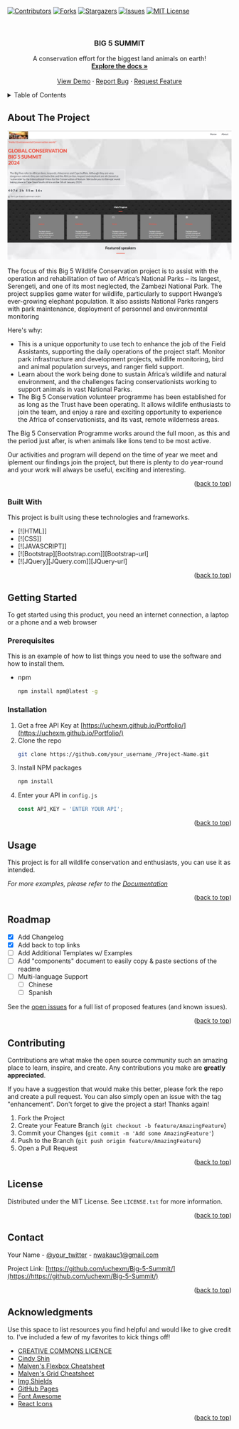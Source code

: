 
[![Contributors][contributors-shield]][contributors-url]
[![Forks][forks-shield]][forks-url]
[![Stargazers][stars-shield]][stars-url]
[![Issues][issues-shield]][issues-url]
[![MIT License][license-shield]][license-url]



<!-- PROJECT LOGO -->
<br />
<div align="center">
  <a href="https://https://github.com/uchexm/Big-5-Summit/tree/Homepage">
    
  </a>

  <h3 align="center">BIG 5 SUMMIT</h3>

  <p align="center">
    A conservation effort for the biggest land animals on earth!
    <br />
    <a href="https://https://github.com/uchexm/Big-5-Summit/tree/Homepage"><strong>Explore the docs »</strong></a>
    <br />
    <br />
    <a href="https://https://github.com/uchexm/Big-5-Summit/tree/Homepage">View Demo</a>
    ·
    <a href="https://https://github.com/uchexm/Big-5-Summit/tree/Homepage/issues">Report Bug</a>
    ·
    <a href="https://https://github.com/uchexm/Big-5-Summit/tree/Homepage/issues">Request Feature</a>
  </p>
</div>



<!-- TABLE OF CONTENTS -->
<details>
  <summary>Table of Contents</summary>
  <ol>
    <li>
      <a href="#about-the-project">About The Project</a>
      <ul>
        <li><a href="#built-with">Built With</a></li>
      </ul>
    </li>
    <li>
      <a href="#getting-started">Getting Started</a>
      <ul>
        <li><a href="#prerequisites">Prerequisites</a></li>
        <li><a href="#installation">Installation</a></li>
      </ul>
    </li>
    <li><a href="#usage">Usage</a></li>
    <li><a href="#roadmap">Roadmap</a></li>
    <li><a href="#contributing">Contributing</a></li>
    <li><a href="#license">License</a></li>
    <li><a href="#contact">Contact</a></li>
    <li><a href="#acknowledgments">Acknowledgments</a></li>
  </ol>
</details>



<!-- ABOUT THE PROJECT -->
## About The Project

[![Product Name Screen Shot][product-screenshot]](https://example.com)

The focus of this Big 5 Wildlife Conservation project is to assist with the operation and rehabilitation of two of Africa’s National Parks – its largest, Serengeti, and one of its most neglected, the Zambezi National Park. The project supplies game water for wildlife, particularly to support Hwange’s ever-growing elephant population. It also assists National Parks rangers with park maintenance, deployment of personnel and environmental monitoring

Here's why:
* This is a unique opportunity to use tech to enhance the job of the Field Assistants, supporting the daily operations of the project staff. Monitor park infrastructure and development projects, wildlife monitoring, bird and animal population surveys, and ranger field support.
* Learn about the work being done to sustain Africa’s wildlife and natural environment, and the challenges facing conservationists working to support animals in vast National Parks.
* The Big 5 Conservation volunteer programme has been established for as long as the Trust have been operating. It allows wildlife enthusiasts to join the team, and enjoy a rare and exciting opportunity to experience the Africa of conservationists, and its vast, remote wilderness areas.

The Big 5 Conservation Programme works around the full moon, as this and the period just after, is when animals like lions tend to be most active. 

Our activities and program will depend on the time of year we meet and iplement our findings join the project, but there is plenty to do year-round and your work will always be useful, exciting and interesting.


<p align="right">(<a href="#readme-top">back to top</a>)</p>



### Built With

This project is built using these technologies and frameworks.

* [![HTML]]
* [![CSS]]
* [![JAVASCRIPT]]
* [![Bootstrap][Bootstrap.com]][Bootstrap-url]
* [![JQuery][JQuery.com]][JQuery-url]

<p align="right">(<a href="#readme-top">back to top</a>)</p>



<!-- GETTING STARTED -->
## Getting Started
To get started using this product, you need an internet connection, a laptop or a phone and a web browser


### Prerequisites

This is an example of how to list things you need to use the software and how to install them.
* npm
  ```sh
  npm install npm@latest -g
  ```

### Installation


1. Get a free API Key at [https://uchexm.github.io/Portfolio/](https://uchexm.github.io/Portfolio/)
2. Clone the repo
   ```sh
   git clone https://github.com/your_username_/Project-Name.git
   ```
3. Install NPM packages
   ```sh
   npm install
   ```
4. Enter your API in `config.js`
   ```js
   const API_KEY = 'ENTER YOUR API';
   ```

<p align="right">(<a href="#readme-top">back to top</a>)</p>



<!-- USAGE EXAMPLES -->
## Usage

This project is for all wildlife conservation and enthusiasts, you can use it as intended.

_For more examples, please refer to the [Documentation](https://example.com)_

<p align="right">(<a href="#readme-top">back to top</a>)</p>



<!-- ROADMAP -->
## Roadmap

- [x] Add Changelog
- [x] Add back to top links
- [ ] Add Additional Templates w/ Examples
- [ ] Add "components" document to easily copy & paste sections of the readme
- [ ] Multi-language Support
    - [ ] Chinese
    - [ ] Spanish

See the [open issues](https://github.com/uchexm/Big-5-Summit/issues) for a full list of proposed features (and known issues).

<p align="right">(<a href="#readme-top">back to top</a>)</p>



<!-- CONTRIBUTING -->
## Contributing

Contributions are what make the open source community such an amazing place to learn, inspire, and create. Any contributions you make are **greatly appreciated**.

If you have a suggestion that would make this better, please fork the repo and create a pull request. You can also simply open an issue with the tag "enhancement".
Don't forget to give the project a star! Thanks again!

1. Fork the Project
2. Create your Feature Branch (`git checkout -b feature/AmazingFeature`)
3. Commit your Changes (`git commit -m 'Add some AmazingFeature'`)
4. Push to the Branch (`git push origin feature/AmazingFeature`)
5. Open a Pull Request

<p align="right">(<a href="#readme-top">back to top</a>)</p>



<!-- LICENSE -->
## License

Distributed under the MIT License. See `LICENSE.txt` for more information.

<p align="right">(<a href="#readme-top">back to top</a>)</p>



<!-- CONTACT -->
## Contact

Your Name - [@your_twitter](https://twitter.com/nwakauc) - nwakauc1@gmail.com

Project Link: [https://github.com/uchexm/Big-5-Summit/](https://https://github.com/uchexm/Big-5-Summit/)

<p align="right">(<a href="#readme-top">back to top</a>)</p>



<!-- ACKNOWLEDGMENTS -->
## Acknowledgments

Use this space to list resources you find helpful and would like to give credit to. I've included a few of my favorites to kick things off!

* [CREATIVE COMMONS LICENCE](https://creativecommons.org/licenses/by-nc/4.0/)
* [Cindy Shin](https://www.behance.net/adagio07)
* [Malven's Flexbox Cheatsheet](https://flexbox.malven.co/)
* [Malven's Grid Cheatsheet](https://grid.malven.co/)
* [Img Shields](https://shields.io)
* [GitHub Pages](https://pages.github.com)
* [Font Awesome](https://fontawesome.com)
* [React Icons](https://react-icons.github.io/react-icons/search)

<p align="right">(<a href="#readme-top">back to top</a>)</p>



<!-- MARKDOWN LINKS & IMAGES -->
<!-- https://www.markdownguide.org/basic-syntax/#reference-style-links -->
[contributors-shield]: https://img.shields.io/github/contributors/uchexm/badge
[contributors-url]: https://github.com/uchexm
[forks-shield]: https://img.shields.io/github/forks/uchexm/badge
[forks-url]: https://github.com/uchexm
[stars-shield]: https://img.shields.io/github/stars/uchexm/badge
[stars-url]: https://github.com/uchexm/
[issues-shield]: https://img.shields.io/github/issues/uchexm/badge
[issues-url]: https://github.com/uchexm/Big-5-Summit/issues
[license-shield]: https://img.shields.io/github/license/uchexm/badge
[license-url]: https://github.com/uchexm
[linkedin-url]: https://linkedin.com/in/uchechi-nwaka-79a21a75/
[product-screenshot]: images/readme.PNG
